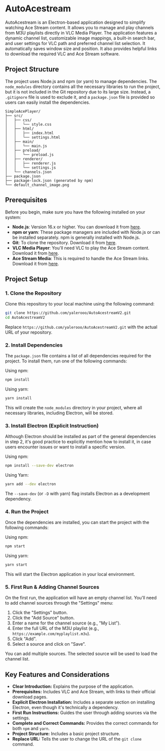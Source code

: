 # AutoAcestream

AutoAcestream is an Electron-based application designed to simplify watching Ace Stream content. It allows you to manage and play channels from M3U playlists directly in VLC Media Player. The application features a dynamic channel list, customizable image mappings, a built-in search bar, and user settings for VLC path and preferred channel list selection. It automatically saves window size and position. It also provides helpful links to download the required VLC and Ace Stream software.

## Project Structure

The project uses Node.js and npm (or yarn) to manage dependencies. The `node_modules` directory contains all the necessary libraries to run the project, but it is not included in the Git repository due to its large size. Instead, a `.gitignore` file is used to exclude it, and a `package.json` file is provided so users can easily install the dependencies.

```
SimpleAcePlayer/
├── src/
│   ├── css/
│   │   └── style.css
│   ├── html/
│   │   ├── index.html
│   │   └── settings.html
│   ├── main/
│   │   └── main.js
│   ├── preload/
│   │   └── preload.js
│   ├── renderer/
│   │   ├── renderer.js
│   │   └── settings.js
│   └── channels.json
├── package.json
├── package-lock.json (generated by npm)
└── default_channel_image.png
```

## Prerequisites

Before you begin, make sure you have the following installed on your system:

- **Node.js**: Version 16.x or higher. You can download it from [here](https://nodejs.org/).
- **npm or yarn**: These package managers are included with Node.js or can be installed separately. npm is generally installed with Node.js.
- **Git**: To clone the repository. Download it from [here](https://git-scm.com/).
- **VLC Media Player**: You'll need VLC to play the Ace Stream content. Download it from [here](https://www.videolan.org/vlc/index.es.html).
- **Ace Stream Media**: This is required to handle the Ace Stream links. Download it from [here](https://download.acestream.media/products/acestream-full/win/latest).

## Project Setup

### 1. Clone the Repository

Clone this repository to your local machine using the following command:

```bash
git clone https://github.com/yalerooo/AutoAcestreamV2.git
cd AutoAcestreamV2
```

Replace `https://github.com/yalerooo/AutoAcestreamV2.git` with the actual URL of your repository.

### 2. Install Dependencies

The `package.json` file contains a list of all dependencies required for the project. To install them, run one of the following commands:

Using npm:
```bash
npm install
```

Using yarn:
```bash
yarn install
```

This will create the `node_modules` directory in your project, where all necessary libraries, including Electron, will be stored.

### 3. Install Electron (Explicit Instruction)

Although Electron should be installed as part of the general dependencies in step 2, it's good practice to explicitly mention how to install it, in case users encounter issues or want to install a specific version.

Using npm:
```bash
npm install --save-dev electron
```

Using Yarn:
```bash
yarn add --dev electron
```

The `--save-dev` (or `-D` with yarn) flag installs Electron as a development dependency.

### 4. Run the Project

Once the dependencies are installed, you can start the project with the following commands:

Using npm:
```bash
npm start
```

Using yarn:
```bash
yarn start
```

This will start the Electron application in your local environment.

### 5. First Run & Adding Channel Sources

On the first run, the application will have an empty channel list. You'll need to add channel sources through the "Settings" menu:

1. Click the "Settings" button.
2. Click the "Add Source" button.
3. Enter a name for the channel source (e.g., "My List").
4. Enter the full URL of the M3U playlist (e.g., `https://example.com/myplaylist.m3u`).
5. Click "Add".
6. Select a source and click on "Save".

You can add multiple sources. The selected source will be used to load the channel list.

## Key Features and Considerations

- **Clear Introduction:** Explains the purpose of the application.
- **Prerequisites:** Includes VLC and Ace Stream, with links to their official download pages.
- **Explicit Electron Installation:** Includes a separate section on installing Electron, even though it's technically a dependency.
- **First Run Instructions:** Guides the user through adding sources via the settings.
- **Complete and Correct Commands:** Provides the correct commands for both `npm` and `yarn`.
- **Project Structure:** Includes a basic project structure.
- **Replace URL:** Tells the user to change the URL of the `git clone` command.



